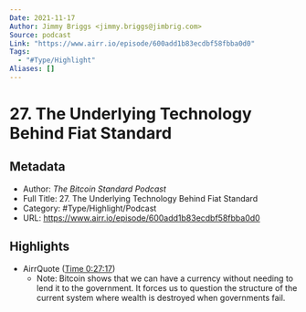 ```yaml
---
Date: 2021-11-17
Author: Jimmy Briggs <jimmy.briggs@jimbrig.com>
Source: podcast
Link: "https://www.airr.io/episode/600add1b83ecdbf58fbba0d0"
Tags:
  - "#Type/Highlight"
Aliases: []
---
```


# 27. The Underlying Technology Behind Fiat Standard

## Metadata

* Author: *The Bitcoin Standard Podcast*
* Full Title: 27. The Underlying Technology Behind Fiat Standard
* Category: #Type/Highlight/Podcast
* URL: https://www.airr.io/episode/600add1b83ecdbf58fbba0d0

## Highlights

* AirrQuote ([Time 0:27:17](https://www.airr.io/quote/60123f5ec9f3ab4905f39cfb))
  * Note: Bitcoin shows that we can have a currency without needing to lend it to the government. It forces us to question the structure of the current system where wealth is destroyed when governments fail.
